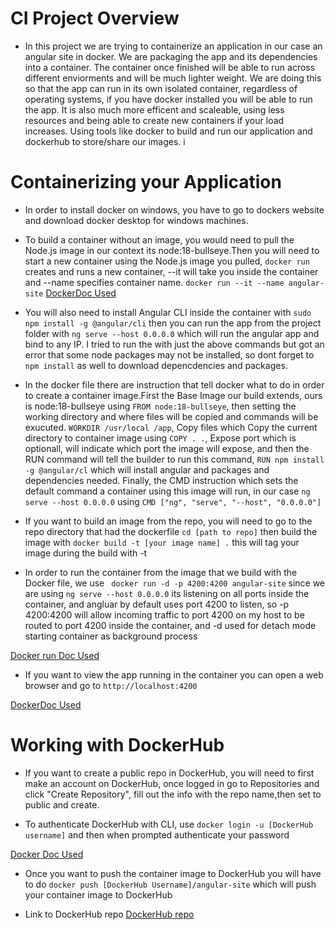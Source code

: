 # CI Project Overview

- In this project we are trying to containerize an application in our case an angular site in docker. We are packaging the app and its dependencies into a container. The container once finished will be able to run across different enviorments and will be much lighter weight. We are doing this so that the app can run in its own isolated container, regardless of operating systems, if you have docker installed you will be able to run the app. It is also much more efficent and scaleable, using less resources and being able to create  new containers if your load increases. Using tools like docker to build and run our application and dockerhub to store/share our images. 
i
# Containerizing your Application

- In order to install docker on windows, you have to go to dockers website and download docker desktop for windows machines.
 
- To build a container without an image, you would need to pull the Node.js image in our context its node:18-bullseye.Then you will need to start a new container using the Node.js image you pulled, `docker run` creates and runs a new container, --it will take you inside the container and --name specifies container name. `docker run --it --name angular-site` [DockerDoc Used](https://docs.docker.com/reference/cli/docker/container/run/#example-join-another-containers-pid-namespace)

- You will also need to install Angular CLI inside the container with `sudo npm install -g @angular/cli` then you can run the app from the project folder with  `ng serve --host 0.0.0.0` which will run the angular app and bind to any IP. I tried to run the with just the above commands but got an error that some node packages may not be installed, so dont forget to `npm install` as well to download depencdencies and packages. 

- In the docker file there are instruction that tell docker what to do in order to create a container image.First the Base Image our build extends, ours is node:18-bullseye using `FROM node:18-bullseye`, then setting the working directory and where files will be copied and commands will be exucuted. `WORKDIR /usr/local /app`, Copy files which Copy the current directory to container image using `COPY . .`, Expose port which is optionall, will indicate which port the image will expose, and then the RUN command will tell the builder to run this command, `RUN npm install -g @angular/cl`  which will install angular and packages and dependencies needed. Finally, the CMD instruction which sets the default command a container using this image will run, in our case `ng serve --host 0.0.0.0` using `CMD ["ng", "serve", "--host", "0.0.0.0"]`

- If you want to build an image from the repo, you will need to go to the repo directory that had the dockerfile `cd [path to repo]` then build the image with `docker build -t [your image name] .` this will tag your image during the build with -t

- In order to run the container from the image that we build with the Docker file, we use ` docker run -d -p 4200:4200 angular-site` since we are using `ng serve --host 0.0.0.0` its listening on all ports inside the container, and angluar by default uses port 4200 to listen, so -p 4200:4200 will allow incoming traffic to port 4200 on my host to be routed to port 4200 inside the container, and -d used for detach mode starting container as background process

[Docker run Doc Used](https://docs.docker.com/reference/cli/docker/container/run/)

- If you want to view the app running in the container you can open a web browser and go to `http://localhost:4200`


[DockerDoc Used](https://docs.docker.com/reference/cli/docker/)

# Working with DockerHub 

- If you want to create a public repo in DockerHub, you will need to first make an account on DockerHub, once logged in go to Repositories and click "Create Repository", fill out the info with the repo name,then set to public and create.

- To authenticate DockerHub with CLI, use `docker login -u [DockerHub username]` and then when prompted authenticate your password

[Docker Doc Used](https://docs.docker.com/reference/cli/docker/login/)

- Once you want to push the container image to DockerHub you will have to do `docker push [DockerHub Username]/angular-site` which will push your container image to DockerHub

- Link to DockerHub repo [DockerHub repo](https://hub.docker.com/repository/docker/ethanschultz2/schultz-ceg3120/general)
